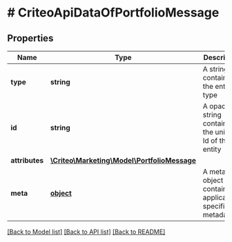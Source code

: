 # # CriteoApiDataOfPortfolioMessage

## Properties

Name | Type | Description | Notes
------------ | ------------- | ------------- | -------------
**type** | **string** | A string containing the entity type | [optional] 
**id** | **string** | A opaque string containing the unique Id of the entity | [optional] 
**attributes** | [**\Criteo\Marketing\Model\PortfolioMessage**](PortfolioMessage.md) |  | [optional] 
**meta** | [**object**](.md) | A meta object that contains application-specific metadata | [optional] 

[[Back to Model list]](../../README.md#documentation-for-models) [[Back to API list]](../../README.md#documentation-for-api-endpoints) [[Back to README]](../../README.md)


